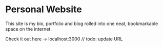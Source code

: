 # Personal Website

This site is my bio, portfolio and blog rolled into one neat, bookmarkable space on the internet.

Check it out here -> localhost:3000 // todo: update URL
